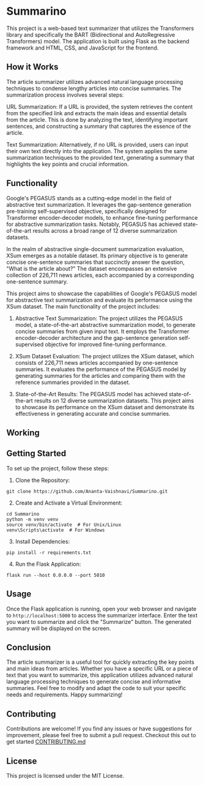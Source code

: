 # Summarino

This project is a web-based text summarizer that utilizes the Transformers library and specifically the BART (Bidirectional and AutoRegressive Transformers) model. The application is built using Flask as the backend framework and HTML, CSS, and JavaScript for the frontend.

## How it Works
The article summarizer utilizes advanced natural language processing techniques to condense lengthy articles into concise summaries. The summarization process involves several steps:

URL Summarization: If a URL is provided, the system retrieves the content from the specified link and extracts the main ideas and essential details from the article. This is done by analyzing the text, identifying important sentences, and constructing a summary that captures the essence of the article.

Text Summarization: Alternatively, if no URL is provided, users can input their own text directly into the application. The system applies the same summarization techniques to the provided text, generating a summary that highlights the key points and crucial information.

## Functionality
Google's PEGASUS stands as a cutting-edge model in the field of abstractive text summarization. It leverages the gap-sentence generation pre-training self-supervised objective, specifically designed for Transformer encoder-decoder models, to enhance fine-tuning performance for abstractive summarization tasks. Notably, PEGASUS has achieved state-of-the-art results across a broad range of 12 diverse summarization datasets.

In the realm of abstractive single-document summarization evaluation, XSum emerges as a notable dataset. Its primary objective is to generate concise one-sentence summaries that succinctly answer the question, "What is the article about?" The dataset encompasses an extensive collection of 226,711 news articles, each accompanied by a corresponding one-sentence summary.

This project aims to showcase the capabilities of Google's PEGASUS model for abstractive text summarization and evaluate its performance using the XSum dataset. The main functionality of the project includes:

1. Abstractive Text Summarization: The project utilizes the PEGASUS model, a state-of-the-art abstractive summarization model, to generate concise summaries from given input text. It employs the Transformer encoder-decoder architecture and the gap-sentence generation self-supervised objective for improved fine-tuning performance.

2. XSum Dataset Evaluation: The project utilizes the XSum dataset, which consists of 226,711 news articles accompanied by one-sentence summaries. It evaluates the performance of the PEGASUS model by generating summaries for the articles and comparing them with the reference summaries provided in the dataset.

3. State-of-the-Art Results: The PEGASUS model has achieved state-of-the-art results on 12 diverse summarization datasets. This project aims to showcase its performance on the XSum dataset and demonstrate its effectiveness in generating accurate and concise summaries.

## Working



## Getting Started

To set up the project, follow these steps:

1. Clone the Repository:

```
git clone https://github.com/Ananta-Vaishnavi/Summarino.git
```

2. Create and Activate a Virtual Environment:

```
cd Summarino
python -m venv venv
source venv/bin/activate  # For Unix/Linux
venv\Scripts\activate  # For Windows
```

3. Install Dependencies:
```
pip install -r requirements.txt
```

4. Run the Flask Application:
```
flask run --host 0.0.0.0 --port 5010
```

## Usage
Once the Flask application is running, open your web browser and navigate to `http://localhost:5000` to access the summarizer interface. Enter the text you want to summarize and click the "Summarize" button. The generated summary will be displayed on the screen.

## Conclusion
The article summarizer is a useful tool for quickly extracting the key points and main ideas from articles. Whether you have a specific URL or a piece of text that you want to summarize, this application utilizes advanced natural language processing techniques to generate concise and informative summaries. Feel free to modify and adapt the code to suit your specific needs and requirements. Happy summarizing!

## Contributing
Contributions are welcome! If you find any issues or have suggestions for improvement, please feel free to submit a pull request. Checkout this out to get started [CONTRIBUTING.md](CONTRIBUTING.md)

## License
This project is licensed under the MIT License.

